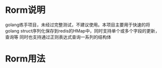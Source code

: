 # Rorm说明
golang练手项目，未经过完整测试，不建议使用。本项目主要用于快速的将golang struct序列化保存到redis的HMap中，同时支持单个或多个字段的更新，查询等
同时也支持通过正则表达式查询一系列的结构体

# Rorm用法
